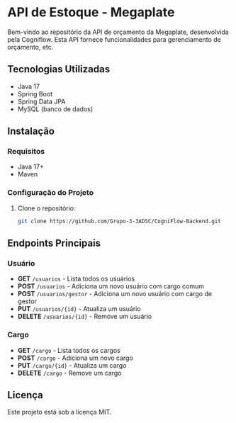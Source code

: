 # API de Estoque - Megaplate

Bem-vindo ao repositório da API de orçamento da Megaplate, desenvolvida pela Cogniflow. Esta API fornece funcionalidades para gerenciamento de orçamento, etc.

## Tecnologias Utilizadas

- Java 17
- Spring Boot
- Spring Data JPA
- MySQL (banco de dados)

## Instalação

### Requisitos
- Java 17+
- Maven

### Configuração do Projeto

1. Clone o repositório:
   ```sh
   git clone https://github.com/Grupo-3-3ADSC/CogniFlow-Backend.git
   ```

## Endpoints Principais

### Usuário
- **GET** `/usuarios` - Lista todos os usuários
- **POST** `/usuarios` - Adiciona um novo usuário com cargo comum
- **POST** `/usuarios/gestor` - Adiciona um novo usuário com cargo de gestor
- **PUT** `/usuarios/{id}` - Atualiza um usuário
- **DELETE** `/usuarios/{id}` - Remove um usuário

### Cargo
- **GET** `/cargo` - Lista todos os cargos
- **POST** `/cargo` - Adiciona um novo cargo
- **PUT** `/cargo/{id}` - Atualiza um cargo
- **DELETE** `/cargo` - Remove um cargo

## Licença
Este projeto está sob a licença MIT.
